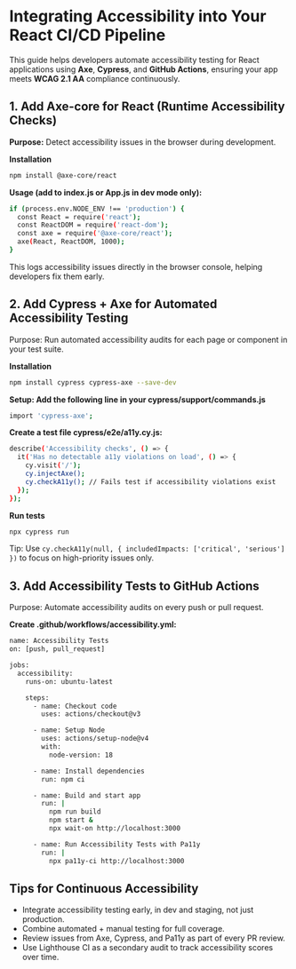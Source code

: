 # Integrating Accessibility into Your React CI/CD Pipeline

This guide helps developers automate accessibility testing for React applications using **Axe**, **Cypress**, and **GitHub Actions**, ensuring your app meets **WCAG 2.1 AA** compliance continuously.

## 1. Add Axe-core for React (Runtime Accessibility Checks)

**Purpose:** Detect accessibility issues in the browser during development.

**Installation**
```bash
npm install @axe-core/react
```

**Usage (add to index.js or App.js in dev mode only):**
```bash
if (process.env.NODE_ENV !== 'production') {
  const React = require('react');
  const ReactDOM = require('react-dom');
  const axe = require('@axe-core/react');
  axe(React, ReactDOM, 1000);
}
```

This logs accessibility issues directly in the browser console, helping developers fix them early.

## 2. Add Cypress + Axe for Automated Accessibility Testing

Purpose: Run automated accessibility audits for each page or component in your test suite.

**Installation**
```bash
npm install cypress cypress-axe --save-dev
```

**Setup: Add the following line in your cypress/support/commands.js**

```bash 
import 'cypress-axe';
```

**Create a test file cypress/e2e/a11y.cy.js:**

```bash
describe('Accessibility checks', () => {
  it('Has no detectable a11y violations on load', () => {
    cy.visit('/');
    cy.injectAxe();
    cy.checkA11y(); // Fails test if accessibility violations exist
  });
});
```

**Run tests**
```bash
npx cypress run
```

Tip: Use ```cy.checkA11y(null, { includedImpacts: ['critical', 'serious'] })``` to focus on high-priority issues only.

## 3. Add Accessibility Tests to GitHub Actions

Purpose: Automate accessibility audits on every push or pull request.

**Create .github/workflows/accessibility.yml:**
```bash
name: Accessibility Tests
on: [push, pull_request]

jobs:
  accessibility:
    runs-on: ubuntu-latest

    steps:
      - name: Checkout code
        uses: actions/checkout@v3

      - name: Setup Node
        uses: actions/setup-node@v4
        with:
          node-version: 18

      - name: Install dependencies
        run: npm ci

      - name: Build and start app
        run: |
          npm run build
          npm start & 
          npx wait-on http://localhost:3000

      - name: Run Accessibility Tests with Pa11y
        run: |
          npx pa11y-ci http://localhost:3000
```


## Tips for Continuous Accessibility
-  Integrate accessibility testing early, in dev and staging, not just production.
-  Combine automated + manual testing for full coverage.
-  Review issues from Axe, Cypress, and Pa11y as part of every PR review.
- Use Lighthouse CI as a secondary audit to track accessibility scores over time.